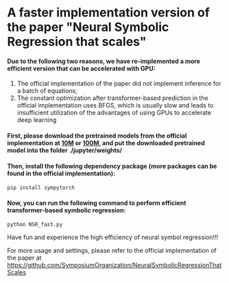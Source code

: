 

# A faster implementation version of the paper "Neural Symbolic Regression that scales"


#### Due to the following two reasons, we have re-implemented a more efficient version that can be accelerated with GPU: 
1) The official implementation of the paper did not implement inference for a batch of equations; 
2) The constant optimization after transformer-based prediction in the official implementation uses BFGS, which is usually slow and leads to insufficient utilization of the advantages of using GPUs to accelerate deep learning

#### First, please download the pretrained models from the official implementation at [10M](https://drive.google.com/file/d/1cNZq3dLnSUKEm-ujDl2mb2cCCorv7kOC/view) or [100M](https://drive.google.com/drive/folders/1LTKUX-KhoUbW-WOx-ZJ8KitxK7Nov41G), and put the downloaded pretrained model into the folder ./jupyter/weights/

#### Then, install the following dependency package (more packages can be found in the official implementation):

    pip install sympytorch

#### Now, you can run the following command to perform efficient transformer-based symbolic regression:

    python NSR_fast.py

Have fun and experience the high efficiency of neural symbol regression!!!

For more usage and settings, please refer to the official implementation of the paper at https://github.com/SymposiumOrganization/NeuralSymbolicRegressionThatScales











